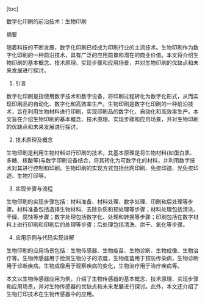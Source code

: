 
[toc]                    
                
                
数字化印刷的前沿技术：生物印刷

摘要

随着科技的不断发展，数字化印刷已经成为印刷行业的主流技术。生物印刷作为数字化印刷的一种前沿技术，具有广泛的应用前景和潜在的商业价值。本文将介绍生物印刷的基本概念、技术原理、实现步骤和应用场景，并对生物印刷的优缺点和未来发展进行探讨。

1. 引言

数字化印刷是指使用数字技术和数字设备，将印刷过程转化为数字化形式，从而实现印刷品的自动化、数字化和高效率生产。生物印刷是数字化印刷的一种前沿技术，旨在利用生物材料进行印刷，实现印刷品的数字化、自动化和高效率生产。本文旨在介绍生物印刷的基本概念、技术原理、实现步骤和应用场景，并对生物印刷的优缺点和未来发展进行探讨。

2. 技术原理及概念

生物印刷是利用生物材料进行印刷的技术，其基本原理是将生物材料(如蛋白质、多糖、核酸等)与数字印刷设备结合，将其转化为可数字化的材料，并利用数字技术对其进行控制和印刷。生物印刷的实现方式包括丝网印刷、免疫印迹、光免疫印迹、生物打印等。

3. 实现步骤与流程

生物印刷的实现步骤包括：材料准备、材料处理、数字处理、印刷和后处理等步骤。材料准备包括选择生物材料、去除杂质和预处理等步骤；材料处理包括清洗、干燥、腐蚀等步骤；数字处理包括数字化、处理和转换等步骤；印刷包括在数字材料上进行印刷和印刷后的处理等步骤；后处理包括清洗、烘干、氧化等步骤。

4. 应用示例与代码实现讲解

生物印刷的应用场景包括：生物传感器、生物疫苗、生物诊断、生物成像、生物治疗等。生物传感器用于检测生物分子的浓度，生物疫苗用于预防传染病，生物诊断用于诊断疾病，生物成像用于观察疾病的变化，生物治疗用于治疗疾病等。

本文以生物传感器应用为例，介绍了生物传感器的基本概念、技术原理、实现步骤和应用场景，并对生物传感器的优缺点和未来发展进行探讨。此外，本文还介绍了生物打印技术在生物传感器中的应用。

